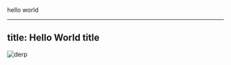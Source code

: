 hello world


---
title: Hello World title
---


![derp](https://raw.githubusercontent.com/gitgud/markdown/master/docs/room.jpg)
